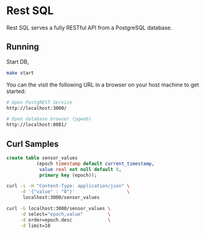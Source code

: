 # Rest SQL

Rest SQL serves a fully RESTful API from a PostgreSQL database.

## Running

Start DB,

```sh
make start
```

You can the visit the following URL in a browser on your host machine to get started:

```sh
# Open PostgREST Service
http://localhost:3000/

# Open database browser (pgweb)
http://localhost:8081/
```
## Curl Samples

```sql
create table sensor_values
           (epoch timestamp default current_timestamp,
            value real not null default 0,
            primary key (epoch));
```

```sh
curl -s -H "Content-Type: application/json" \
     -d '{"value" : "0"}'                   \
      localhost:3000/sensor_values
```

```sh
curl -G localhost:3000/sensor_values \
     -d select="epoch,value"         \
     -d order=epoch.desc             \
     -d limit=10
```
